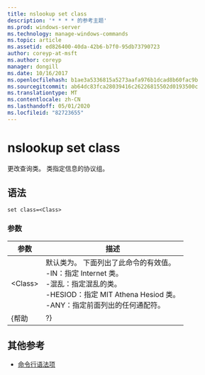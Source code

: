 ```yaml
---
title: nslookup set class
description: '* * * * 的参考主题'
ms.prod: windows-server
ms.technology: manage-windows-commands
ms.topic: article
ms.assetid: ed826400-40da-42b6-b7f0-95db73790723
author: coreyp-at-msft
ms.author: coreyp
manager: dongill
ms.date: 10/16/2017
ms.openlocfilehash: b1ae3a5336815a5273aafa976b1dcad8b60fac9b
ms.sourcegitcommit: ab64dc83fca28039416c26226815502d0193500c
ms.translationtype: MT
ms.contentlocale: zh-CN
ms.lasthandoff: 05/01/2020
ms.locfileid: "82723655"
---
```

# <a name="nslookup-set-class"></a>nslookup set class



更改查询类。 类指定信息的协议组。

## <a name="syntax"></a>语法

```
set class=<Class>
```

### <a name="parameters"></a>参数

| 参数 |                                                                                                                                    描述                                                                                                                                    |
|-----------|-----------------------------------------------------------------------------------------------------------------------------------------------------------------------------------------------------------------------------------------------------------------------------------|
| \<Class>  | 默认类为。 下面列出了此命令的有效值。</br>-IN：指定 Internet 类。</br>-混乱：指定混乱的类。</br>-HESIOD：指定 MIT Athena Hesiod 类。</br>-ANY：指定前面列出的任何通配符。 |
|   {帮助   |                                                                                                                                        ?}                                                                                                                                         |

## <a name="additional-references"></a>其他参考

- [命令行语法项](command-line-syntax-key.md)